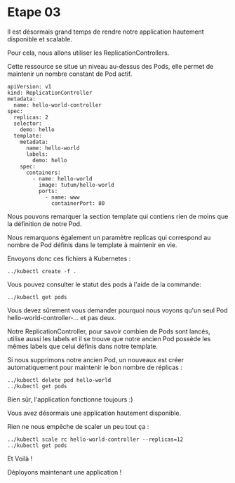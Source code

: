 # Etape 03

Il est désormais grand temps de rendre notre application hautement disponible et scalable.

Pour cela, nous allons utiliser les ReplicationControllers.

Cette ressource se situe un niveau au-dessus des Pods, elle permet de maintenir un nombre constant de Pod actif.

```
apiVersion: v1
kind: ReplicationController
metadata:
  name: hello-world-controller
spec:
  replicas: 2
  selector:
    demo: hello
  template:
    metadata:
      name: hello-world
      labels:
        demo: hello
    spec:
      containers:
        - name: hello-world
          image: tutum/hello-world
          ports:
            - name: www
              containerPort: 80
```

Nous pouvons remarquer la section template qui contiens rien de moins que la définition de notre Pod.

Nous remarquons également un paramètre replicas qui correspond au nombre de Pod définis dans le template à maintenir en vie.

Envoyons donc ces fichiers à Kubernetes :

```
../kubectl create -f .
```

Vous pouvez consulter le statut des pods à l'aide de la commande:

```
../kubectl get pods
```

Vous devez sûrement vous demander pourquoi nous voyons qu'un seul Pod hello-world-controller-... et pas deux.

Notre ReplicationController, pour savoir combien de Pods sont lancés, utilise aussi les labels et il se trouve que notre ancien Pod possède les mêmes labels que celui définis dans notre template.

Si nous supprimons notre ancien Pod, un nouveaux est créer automatiquement pour maintenir le bon nombre de réplicas :

```
../kubectl delete pod hello-world
../kubectl get pods
```

Bien sûr, l'application fonctionne toujours :)

Vous avez désormais une application hautement disponible.

Rien ne nous empêche de scaler un peu tout ça :

```
../kubectl scale rc hello-world-controller --replicas=12
../kubectl get pods
```

Et Voilà !

Déployons maintenant une application !
